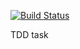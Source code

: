[![Build Status](https://travis-ci.com/VMAproject/TDD.svg?branch=master)](https://travis-ci.com/VMAproject/TDD)

TDD task